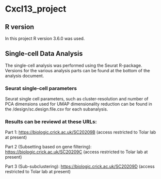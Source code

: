 # Cxcl13_project

## R version 
In this project R version 3.6.0 was used.

## Single-cell Data Analysis
The single-cell analysis was performed using the Seurat R-package. Versions for the various analysis parts can be found at the bottom of the analysis document. 

### Seurat single-cell parameters
Seurat single cell parameters, such as cluster-resolution and number of PCA dimensions used for UMAP dimensionality reduction can be found in the /design/sc.design.file.csv for each subanalysis. 

### Results can be reviewd at these URLs:
Part 1: 
https://biologic.crick.ac.uk/SC20209B (access restricted to Tolar lab at present)

Part 2 (Subsetting based on gene filtering):
https://biologic.crick.ac.uk/SC20209C (access restricted to Tolar lab at present)

Part 3 (Sub-subclustering):
https://biologic.crick.ac.uk/SC20209D (access restricted to Tolar lab at present)
